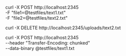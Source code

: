 curl -X POST http://localhost:2345 \
  -F "file1=@testfiles/text1.txt" \
  -F "file2=@testfiles/text2.txt"


curl -X DELETE http://localhost:2345/uploads/text2.txt

curl -X POST http://localhost:2345 \
     --header "Transfer-Encoding: chunked" \
     --data-binary @testfiles/text1.txt